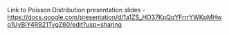 Link to Poisson Distribution presentation slides - https://docs.google.com/presentation/d/1a1ZS_HO37KpQqYFrrrYWKpMHwo1UyBIY4R921TvgZ60/edit?usp=sharing
